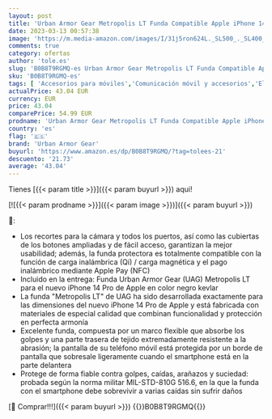 ```yaml
---
layout: post
title: 'Urban Armor Gear Metropolis LT Funda Compatible Apple iPhone 14 Pro [Protección contra caídas estándar Militar  Carga inalámbrica  Qi  Compatible  Resistente a los Golpes] Kevlar Negro'
date: 2023-03-13 00:57:38
image: 'https://m.media-amazon.com/images/I/31j5ron624L._SL500_._SL400_.jpg'
comments: true
category: ofertas
author: 'tole.es'
slug: 'B0B8T9RGMQ-es Urban Armor Gear Metropolis LT Funda Compatible Apple...'
sku: 'B0B8T9RGMQ-es'
tags: [ 'Accesorios para móviles','Comunicación móvil y accesorios','Electrónica','Mantenimiento, cuidado y reparaciones de teléfonos móviles','Protectores de pantalla para móviles','apple','iphone','urban armor gear','🇪🇸', ]
actualPrice: 43.04 EUR
currency: EUR
price: 43.04
comparePrice: 54.99 EUR
prodname: 'Urban Armor Gear Metropolis LT Funda Compatible Apple iPhone 14 Pro [Protección contra caídas estándar Militar  Carga inalámbrica  Qi  Compatible  Resistente a los Golpes] Kevlar Negro'
country: 'es'
flag: '🇪🇸'
brand: 'Urban Armor Gear'
buyurl: 'https://www.amazon.es/dp/B0B8T9RGMQ/?tag=tolees-21'
descuento: '21.73'
average: '43.04'
---
```


Tienes [{{< param title >}}]({{< param buyurl >}}) aqui!

[![{{< param prodname >}}]({{< param image >}})]({{< param buyurl >}})

🔎:

- Los recortes para la cámara y todos los puertos, así como las cubiertas de los botones ampliadas y de fácil acceso, garantizan la mejor usabilidad; además, la funda protectora es totalmente compatible con la función de carga inalámbrica (Qi) / carga magnética y el pago inalámbrico mediante Apple Pay (NFC)
- Incluido en la entrega: Funda Urban Armor Gear (UAG) Metropolis LT para el nuevo iPhone 14 Pro de Apple en color negro kevlar
- La funda "Metropolis LT" de UAG ha sido desarrollada exactamente para las dimensiones del nuevo iPhone 14 Pro de Apple y está fabricada con materiales de especial calidad que combinan funcionalidad y protección en perfecta armonía
- Excelente funda, compuesta por un marco flexible que absorbe los golpes y una parte trasera de tejido extremadamente resistente a la abrasión; la pantalla de su teléfono móvil está protegida por un borde de pantalla que sobresale ligeramente cuando el smartphone está en la parte delantera
- Protege de forma fiable contra golpes, caídas, arañazos y suciedad: probada según la norma militar MIL-STD-810G 516.6, en la que la funda con el smartphone debe sobrevivir a varias caídas sin sufrir daños

[🛒 Comprar!!!]({{< param buyurl >}})
{{<world>}}B0B8T9RGMQ{{</world>}}
